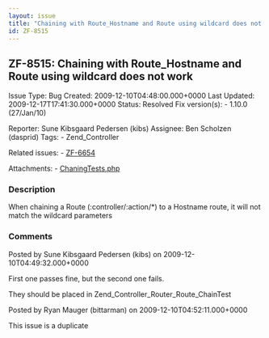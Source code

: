 ```yaml
---
layout: issue
title: "Chaining with Route_Hostname and Route using wildcard does not work"
id: ZF-8515
---
```


ZF-8515: Chaining with Route\_Hostname and Route using wildcard does not work
-----------------------------------------------------------------------------

 Issue Type: Bug Created: 2009-12-10T04:48:00.000+0000 Last Updated: 2009-12-17T17:41:30.000+0000 Status: Resolved Fix version(s): - 1.10.0 (27/Jan/10)
 
 Reporter:  Sune Kibsgaard Pedersen (kibs)  Assignee:  Ben Scholzen (dasprid)  Tags: - Zend\_Controller
 
 Related issues: - [ZF-6654](/issues/browse/ZF-6654)
 
 Attachments: - [ChaningTests.php](/issues/secure/attachment/12478/ChaningTests.php)
 
### Description

When chaining a Route (:controller/:action/\*) to a Hostname route, it will not match the wildcard parameters

 

 

### Comments

Posted by Sune Kibsgaard Pedersen (kibs) on 2009-12-10T04:49:32.000+0000

First one passes fine, but the second one fails.

They should be placed in Zend\_Controller\_Router\_Route\_ChainTest

 

 

Posted by Ryan Mauger (bittarman) on 2009-12-10T04:52:11.000+0000

This issue is a duplicate

 

 